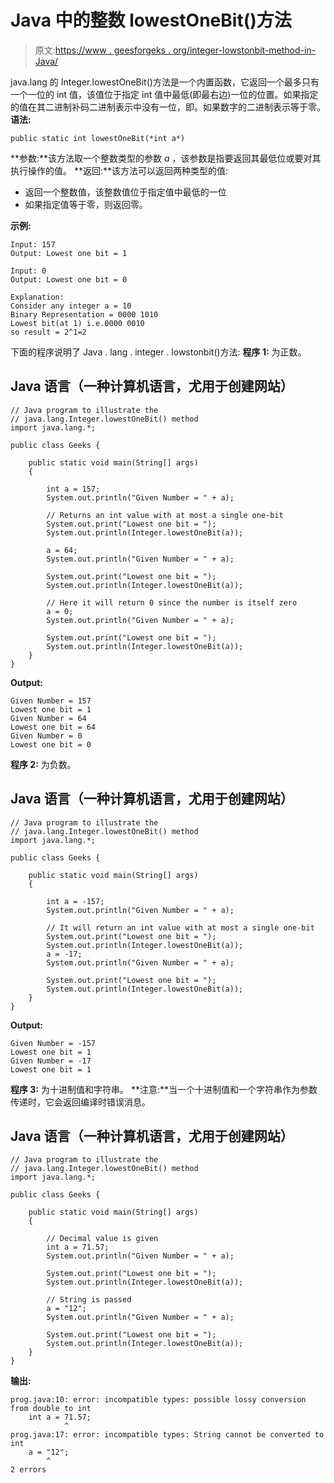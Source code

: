 # Java 中的整数 lowestOneBit()方法

> 原文:[https://www . geesforgeks . org/integer-lowstonbit-method-in-Java/](https://www.geeksforgeeks.org/integer-lowestonebit-method-in-java/)

java.lang 的 Integer.lowestOneBit()方法是一个内置函数，它返回一个最多只有一个一位的 int 值，该值位于指定 int 值中最低(即最右边)一位的位置。如果指定的值在其二进制补码二进制表示中没有一位，即。如果数字的二进制表示等于零。
**语法:**

```
public static int lowestOneBit(*int a*)
```

**参数:**该方法取一个整数类型的参数 *a* ，该参数是指要返回其最低位或要对其执行操作的值。
**返回:**该方法可以返回两种类型的值:

*   返回一个整数值，该整数值位于指定值中最低的一位
*   如果指定值等于零，则返回零。

**示例:**

```
Input: 157
Output: Lowest one bit = 1

Input: 0
Output: Lowest one bit = 0

Explanation:
Consider any integer a = 10
Binary Representation = 0000 1010
Lowest bit(at 1) i.e.0000 0010
so result = 2^1=2
```

下面的程序说明了 Java . lang . integer . lowstonbit()方法:
**程序 1:** 为正数。

## Java 语言（一种计算机语言，尤用于创建网站）

```
// Java program to illustrate the
// java.lang.Integer.lowestOneBit() method
import java.lang.*;

public class Geeks {

    public static void main(String[] args)
    {

        int a = 157;
        System.out.println("Given Number = " + a);

        // Returns an int value with at most a single one-bit
        System.out.print("Lowest one bit = ");
        System.out.println(Integer.lowestOneBit(a));

        a = 64;
        System.out.println("Given Number = " + a);

        System.out.print("Lowest one bit = ");
        System.out.println(Integer.lowestOneBit(a));

        // Here it will return 0 since the number is itself zero
        a = 0;
        System.out.println("Given Number = " + a);

        System.out.print("Lowest one bit = ");
        System.out.println(Integer.lowestOneBit(a));
    }
}
```

**Output:** 

```
Given Number = 157
Lowest one bit = 1
Given Number = 64
Lowest one bit = 64
Given Number = 0
Lowest one bit = 0
```

**程序 2:** 为负数。

## Java 语言（一种计算机语言，尤用于创建网站）

```
// Java program to illustrate the
// java.lang.Integer.lowestOneBit() method
import java.lang.*;

public class Geeks {

    public static void main(String[] args)
    {

        int a = -157;
        System.out.println("Given Number = " + a);

        // It will return an int value with at most a single one-bit
        System.out.print("Lowest one bit = ");
        System.out.println(Integer.lowestOneBit(a));
        a = -17;
        System.out.println("Given Number = " + a);

        System.out.print("Lowest one bit = ");
        System.out.println(Integer.lowestOneBit(a));
    }
}
```

**Output:** 

```
Given Number = -157
Lowest one bit = 1
Given Number = -17
Lowest one bit = 1
```

**程序 3:** 为十进制值和字符串。
**注意:**当一个十进制值和一个字符串作为参数传递时，它会返回编译时错误消息。

## Java 语言（一种计算机语言，尤用于创建网站）

```
// Java program to illustrate the
// java.lang.Integer.lowestOneBit() method
import java.lang.*;

public class Geeks {

    public static void main(String[] args)
    {

        // Decimal value is given
        int a = 71.57;
        System.out.println("Given Number = " + a);

        System.out.print("Lowest one bit = ");
        System.out.println(Integer.lowestOneBit(a));

        // String is passed
        a = "12";
        System.out.println("Given Number = " + a);

        System.out.print("Lowest one bit = ");
        System.out.println(Integer.lowestOneBit(a));
    }
}
```

**输出:**

```
prog.java:10: error: incompatible types: possible lossy conversion from double to int
    int a = 71.57;
            ^
prog.java:17: error: incompatible types: String cannot be converted to int
    a = "12";
        ^
2 errors
```